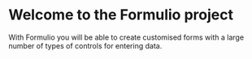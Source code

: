 # Welcome to the Formulio project

With Formulio you will be able to create customised forms with a large number of types of controls for entering data.



